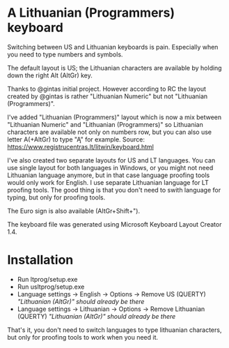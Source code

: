 # A Lithuanian (Programmers) keyboard

Switching between US and Lithuanian keyboards is pain. Especially when you need to type numbers and symbols.

The default layout is US; the Lithuanian characters are available by holding down the right Alt (AltGr) key.

Thanks to @gintas initial project. However according to RC the layout created by @gintas is rather "Lithuanian Numeric" but not "Lithuanian (Programmers)".

I've added "Lithuanian (Programmers)" layout which is now a mix between "Lithuanian Numeric" and "Lithuanian (Programmers)" so Lithuanian characters are available not only on numbers row, but you can also use letter A(+AltGr) to type "Ą" for example.
Source: https://www.registrucentras.lt/litwin/keyboard.html

I've also created two separate layouts for US and LT languages. You can use single layout for both languages in Windows, or you might not need Lithuanian language anymore, but in that case language proofing tools would only work for English. I use separate Lithuanian language for LT proofing tools. The good thing is that you don't need to swith language for typing, but only for proofing tools.


The Euro sign is also available (AltGr+Shift+").

The keyboard file was generated using Microsoft Keyboard Layout Creator 1.4.

Installation
============
* Run ltprog/setup.exe
* Run usltprog/setup.exe
* Language settings -> English -> Options -> Remove US (QUERTY) *"Lithuanian (AltGr)" should already be there*
* Language settings -> Lithuanian -> Options -> Remove Lithuanian (QUERTY) *"Lithuanian (AltGr)" should already be there*

That's it, you don't need to switch languages to type lithuanian characters, but only for proofing tools to work when you need it.
